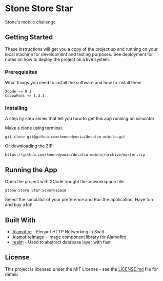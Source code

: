 # Stone Store Star

Stone's mobile challenge

## Getting Started

These instructions will get you a copy of the project up and running on your local machine for development and testing purposes. See deployment for notes on how to deploy the project on a live system.

### Prerequisites

What things you need to install the software and how to install them

```
XCode ~> 9.1
CocoaPods ~> 1.3.1
```

### Installing

A step by step series that tell you how to get this app running on simulator

Make a clone using terminal:

```
git clone git@github.com:kennedynoia/desafio-mobile.git
```

Or downloading the ZIP:

```
https://github.com/kennedynoia/desafio-mobile/archive/master.zip
```

## Running the App

Open the project with XCode trought the .xcworkspace file:

```
Stone Store Star.xcworkspace
```
Select the simulator of your preference and Run the application. Have fun and buy a lot!

## Built With

* [Alamofire](http://www.dropwizard.io/1.0.2/docs/) - Elegant HTTP Networking in Swift
* [AlamofireImage](https://github.com/Alamofire/AlamofireImage) - Image component library for Alamofire
* [realm](https://realm.io/docs/swift/latest/) - Used to abstract database layer with fast

## License

This project is licensed under the MIT License - see the [LICENSE.md](LICENSE.md) file for details

